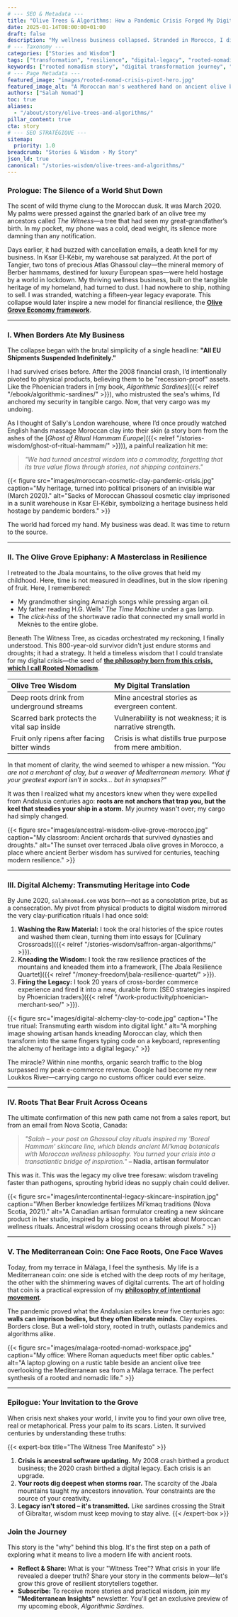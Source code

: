 ```yaml
---
# --- SEO & Metadata ---
title: "Olive Trees & Algorithms: How a Pandemic Crisis Forged My Digital Nomad Legacy"
date: 2025-01-14T08:00:00+01:00
draft: false
description: "My wellness business collapsed. Stranded in Morocco, I discovered how ancient olive trees hold the secret to digital resilience. This is the story of my pivot from cosmetic clay to digital wisdom, and the birth of Rooted Nomadism."
# --- Taxonomy ---
categories: ["Stories and Wisdom"]
tags: ["transformation", "resilience", "digital-legacy", "rooted-nomadism", "pandemic-pivot", "entrepreneurship", "wellness-heritage"]
keywords: ["rooted nomadism story", "digital transformation journey", "Mediterranean entrepreneur", "pandemic business pivot", "finding meaning in adversity", "Salah Nomad story", "cosmetic clay business", "wellness heritage"]
# --- Page Metadata ---
featured_image: "images/rooted-nomad-crisis-pivot-hero.jpg"
featured_image_alt: "A Moroccan man's weathered hand on ancient olive bark, his other hand on a glowing laptop keyboard, symbolizing where ancestral resilience meets a digital rebirth in Andalusia."
authors: ["Salah Nomad"]
toc: true
aliases:
  - "/about/story/olive-trees-and-algorithms/"
pillar_content: true
cta: story
# --- SEO STRATÉGIQUE ---
sitemap:
  priority: 1.0
breadcrumb: "Stories & Wisdom › My Story"
json_ld: true
canonical: "/stories-wisdom/olive-trees-and-algorithms/"
---
```


### Prologue: The Silence of a World Shut Down
The scent of wild thyme clung to the Moroccan dusk. It was March 2020. My palms were pressed against the gnarled bark of an olive tree my ancestors called *The Witness*—a tree that had seen my great-grandfather’s birth. In my pocket, my phone was a cold, dead weight, its silence more damning than any notification.

Days earlier, it had buzzed with cancellation emails, a death knell for my business. In Ksar El-Kébir, my warehouse sat paralyzed. At the port of Tangier, two tons of precious Atlas Ghassoul clay—the mineral memory of Berber hammams, destined for luxury European spas—were held hostage by a world in lockdown. My thriving wellness business, built on the tangible heritage of my homeland, had turned to dust. I had nowhere to ship, nothing to sell. I was stranded, watching a fifteen-year legacy evaporate. 
This collapse would later inspire a new model for financial resilience, the [**Olive Grove Economy framework**](/glossary/olive-grove-economy/).

---

### I. When Borders Ate My Business
The collapse began with the brutal simplicity of a single headline: **"All EU Shipments Suspended Indefinitely."**

I had survived crises before. After the 2008 financial crash, I’d intentionally pivoted to physical products, believing them to be "recession-proof" assets. Like the Phoenician traders in [my book, *Algorithmic Sardines*]({{< relref "/ebook/algorithmic-sardines/" >}}), who mistrusted the sea's whims, I’d anchored my security in tangible cargo. Now, that very cargo was my undoing.

As I thought of Sally's London warehouse, where I’d once proudly watched English hands massage Moroccan clay into their skin (a story born from the ashes of the [*Ghost of Ritual Hammam Europe*]({{< relref "/stories-wisdom/ghost-of-ritual-hammam/" >}})), a painful realization hit me:

> *"We had turned ancestral wisdom into a commodity, forgetting that its true value flows through stories, not shipping containers."*

{{< figure src="images/moroccan-cosmetic-clay-pandemic-crisis.jpg" caption="My heritage, turned into political prisoners of an invisible war (March 2020)." alt="Sacks of Moroccan Ghassoul cosmetic clay imprisoned in a sunlit warehouse in Ksar El-Kébir, symbolizing a heritage business held hostage by pandemic borders." >}}

The world had forced my hand. My business was dead. It was time to return to the source.

---

### II. The Olive Grove Epiphany: A Masterclass in Resilience
I retreated to the Jbala mountains, to the olive groves that held my childhood. Here, time is not measured in deadlines, but in the slow ripening of fruit. Here, I remembered:
- My grandmother singing Amazigh songs while pressing argan oil.
- My father reading H.G. Wells' *The Time Machine* under a gas lamp.
- The *click-hiss* of the shortwave radio that connected my small world in Meknès to the entire globe.

Beneath The Witness Tree, as cicadas orchestrated my reckoning, I finally understood. This 800-year-old survivor didn't just endure storms and droughts; it had a strategy. It held a timeless wisdom that I could translate for my digital crisis—the seed of [**the philosophy born from this crisis, which I call Rooted Nomadism**](/stories-wisdom/rooted-nomadism-philosophy/).

| **Olive Tree Wisdom** | **My Digital Translation** |
|:----------------------|:-------------------------|
| Deep roots drink from underground streams | Mine ancestral stories as evergreen content. |
| Scarred bark protects the vital sap inside | Vulnerability is not weakness; it is narrative strength. |
| Fruit only ripens after facing bitter winds | Crisis is what distills true purpose from mere ambition. |

In that moment of clarity, the wind seemed to whisper a new mission. *"You are not a merchant of clay, but a weaver of Mediterranean memory. What if your greatest export isn't in sacks... but in synapses?"*

It was then I realized what my ancestors knew when they were expelled from Andalusia centuries ago: **roots are not anchors that trap you, but the keel that steadies your ship in a storm.** My journey wasn't over; my cargo had simply changed.

{{< figure src="images/ancestral-wisdom-olive-grove-morocco.jpg" caption="My classroom: Ancient orchards that survived dynasties and droughts." alt="The sunset over terraced Jbala olive groves in Morocco, a place where ancient Berber wisdom has survived for centuries, teaching modern resilience." >}}

---

### III. Digital Alchemy: Transmuting Heritage into Code
By June 2020, `salahnomad.com` was born—not as a consolation prize, but as a consecration. My pivot from physical products to digital wisdom mirrored the very clay-purification rituals I had once sold:

1.  **Washing the Raw Material:** I took the oral histories of the spice routes and washed them clean, turning them into essays for [Culinary Crossroads]({{< relref "/stories-wisdom/saffron-argan-algorithms/" >}}).
2.  **Kneading the Wisdom:** I took the raw resilience practices of the mountains and kneaded them into a framework, [The Jbala Resilience Quartet]({{< relref "/money-freedom/jbala-resilience-quartet/" >}}).
3.  **Firing the Legacy:** I took 20 years of cross-border commerce experience and fired it into a new, durable form: [SEO strategies inspired by Phoenician traders]({{< relref "/work-productivity/phoenician-merchant-seo/" >}}).

{{< figure src="images/digital-alchemy-clay-to-code.jpg" caption="The true ritual: Transmuting earth wisdom into digital light." alt="A morphing image showing artisan hands kneading Moroccan clay, which then transform into the same fingers typing code on a keyboard, representing the alchemy of heritage into a digital legacy." >}}

The miracle? Within nine months, organic search traffic to the blog surpassed my peak e-commerce revenue. Google had become my new Loukkos River—carrying cargo no customs officer could ever seize.

---

### IV. Roots That Bear Fruit Across Oceans
The ultimate confirmation of this new path came not from a sales report, but from an email from Nova Scotia, Canada:

> *"Salah – your post on Ghassoul clay rituals inspired my 'Boreal Hammam' skincare line, which blends ancient Mi'kmaq botanicals with Moroccan wellness philosophy. You turned your crisis into a transatlantic bridge of inspiration."*
> **– Nadia, artisan formulator**

This was it. This was the legacy my olive tree foresaw: wisdom traveling faster than pathogens, sprouting hybrid ideas no supply chain could deliver.

{{< figure src="images/intercontinental-legacy-skincare-inspiration.jpg" caption="When Berber knowledge fertilizes Mi'kmaq traditions (Nova Scotia, 2021)." alt="A Canadian artisan formulator creating a new skincare product in her studio, inspired by a blog post on a tablet about Moroccan wellness rituals. Ancestral wisdom crossing oceans through pixels." >}}

---

### V. The Mediterranean Coin: One Face Roots, One Face Waves
Today, from my terrace in Málaga, I feel the synthesis. My life is a Mediterranean coin: one side is etched with the deep roots of my heritage, the other with the shimmering waves of digital currents. The art of holding that coin is a practical expression of my **[philosophy of intentional movement](/stories-wisdom/algorithmic-sardine-philosophy/)**.

The pandemic proved what the Andalusian exiles knew five centuries ago: **walls can imprison bodies, but they often liberate minds.** Clay expires. Borders close. But a well-told story, rooted in truth, outlasts pandemics and algorithms alike.

{{< figure src="images/malaga-rooted-nomad-workspace.jpg" caption="My office: Where Roman aqueducts meet fiber optic cables." alt="A laptop glowing on a rustic table beside an ancient olive tree overlooking the Mediterranean sea from a Málaga terrace. The perfect synthesis of a rooted and nomadic life." >}}

---

### Epilogue: Your Invitation to the Grove
When crisis next shakes your world, I invite you to find your own olive tree, real or metaphorical. Press your palm to its scars. Listen. It survived centuries by understanding these truths:

{{< expert-box title="The Witness Tree Manifesto" >}}
1.  **Crisis is ancestral software updating.** My 2008 crash birthed a product business; the 2020 crash birthed a digital legacy. Each crisis is an upgrade.
2.  **Your roots dig deepest when storms roar.** The scarcity of the Jbala mountains taught my ancestors innovation. Your constraints are the source of your creativity.
3.  **Legacy isn't stored – it's transmitted.** Like sardines crossing the Strait of Gibraltar, wisdom must keep moving to stay alive.
{{< /expert-box >}}

### **Join the Journey**
This story is the "why" behind this blog. It's the first step on a path of exploring what it means to live a modern life with ancient roots.

*   **Reflect & Share:** What is your "Witness Tree"? What crisis in your life revealed a deeper truth? Share your story in the comments below—let's grow this grove of resilient storytellers together.
*   **Subscribe:** To receive more stories and practical wisdom, join my **"Mediterranean Insights"** newsletter. You'll get an exclusive preview of my upcoming ebook, *Algorithmic Sardines*.